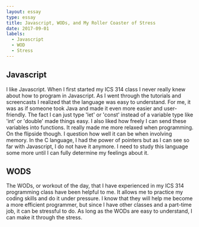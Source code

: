 ```yaml
---
layout: essay
type: essay
title: Javascript, WODs, and My Roller Coaster of Stress
date: 2017-09-01
labels:
  - Javascript
  - WOD
  - Stress
---
```

## Javascript 
 I like Javascript. When I first started my ICS 314 class I never really knew about how to program in Javascript. As I went through the tutorials and screencasts I realized that the language was easy to understand. For me, it was as if someone took Java and made it even more easier and user-friendly. The fact I can just type 'let' or 'const' instead of a variable type like 'int' or 'double' made things easy. I also liked how freely I can send these variables into functions. It really made me more relaxed when programming. 
On the flipside though. I question how well it can be when involving memory. In the C language, I had the power of pointers but as I can see so far with Javascript, I do not have it anymore. I need to study this language some more until I can fully determine my feelings about it. 

## WODS
 The WODs, or workout of the day, that I have experienced in my ICS 314 programming class have been helpful to me. It allows me to practice my coding skills and do it under pressure. I know that they will help me become a more efficient programmer, but since I have other classes and a part-time job, it can be stressful to do. As long as the WODs are easy to understand, I can make it through the stress. 
